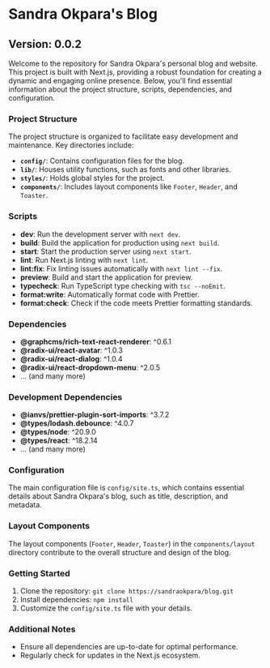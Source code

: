# Sandra Okpara's Blog

## Version: 0.0.2

Welcome to the repository for Sandra Okpara's personal blog and website. This project is built with Next.js, providing a robust foundation for creating a dynamic and engaging online presence. Below, you'll find essential information about the project structure, scripts, dependencies, and configuration.

### Project Structure

The project structure is organized to facilitate easy development and maintenance. Key directories include:

- **`config/`**: Contains configuration files for the blog.
- **`lib/`**: Houses utility functions, such as fonts and other libraries.
- **`styles/`**: Holds global styles for the project.
- **`components/`**: Includes layout components like `Footer`, `Header`, and `Toaster`.

### Scripts

- **dev**: Run the development server with `next dev`.
- **build**: Build the application for production using `next build`.
- **start**: Start the production server using `next start`.
- **lint**: Run Next.js linting with `next lint`.
- **lint:fix**: Fix linting issues automatically with `next lint --fix`.
- **preview**: Build and start the application for preview.
- **typecheck**: Run TypeScript type checking with `tsc --noEmit`.
- **format:write**: Automatically format code with Prettier.
- **format:check**: Check if the code meets Prettier formatting standards.

### Dependencies

- **@graphcms/rich-text-react-renderer**: ^0.6.1
- **@radix-ui/react-avatar**: ^1.0.3
- **@radix-ui/react-dialog**: ^1.0.4
- **@radix-ui/react-dropdown-menu**: ^2.0.5
- ... (and many more)

### Development Dependencies

- **@ianvs/prettier-plugin-sort-imports**: ^3.7.2
- **@types/lodash.debounce**: ^4.0.7
- **@types/node**: ^20.9.0
- **@types/react**: ^18.2.14
- ... (and many more)

### Configuration

The main configuration file is `config/site.ts`, which contains essential details about Sandra Okpara's blog, such as title, description, and metadata. 

### Layout Components

The layout components (`Footer`, `Header`, `Toaster`) in the `components/layout` directory contribute to the overall structure and design of the blog.

### Getting Started

1. Clone the repository: `git clone https://sandraokpara/blog.git`
2. Install dependencies: `npm install`
3. Customize the `config/site.ts` file with your details.

### Additional Notes

- Ensure all dependencies are up-to-date for optimal performance.
- Regularly check for updates in the Next.js ecosystem.